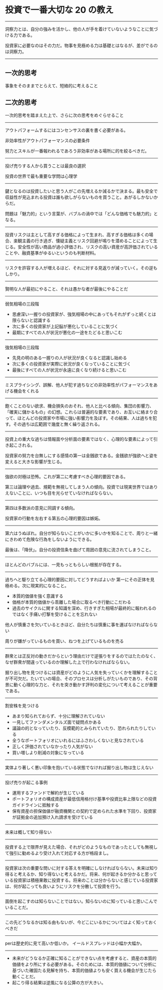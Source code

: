 # 投資で一番大切な 20 の教え

---

洞察力とは、自分の強みを活かし、他の人が手を着けていないようなことに気づける力である。

投資家に必要なのはその力だ。物事を見極める力は基礎とはなるが、差がでるのは洞察力。

---

## 一次的思考
事象をそのままでとらえて、短絡的に考えること

## 二次的思考
一次的思考を踏まえた上で、さらに次の思考をめぐらせること

---

アウトパフォームするにはコンセンサスの裏を書く必要がある。

非効率性がアウトパフォーマンスの必要条件

努力とスキルが一番報われるであろう非効率がある場所に的を絞るべきだ。

---

投げ売りする人から買うことは最良の選択

投資の世界で最も重要な学問は心理学

---

鍵となるのは投資したいと思う人がこの先増えるか減るかで決まる。最も安全で収益性が見込まれる投資は誰も欲しがらないものを買うこと。あがるしかないからだ。

問題は「魅力的」という言葉が、バブルの渦中では「どんな価格でも魅力的」となる。

---

投資リスクは主として高すぎる価格によって生まれ、高すぎる価格は多くの場合、楽観主義の行き過ぎ、懐疑主義とリスク回避が鳴りを潜めることによって生じる。安全性が高い商品が過小評価され、リスクの高い資産が高評価されていることや、融資基準がゆるいというのも判断材料。

---

リスクを許容する人が増えるほど、それに対する見返りが減っていく。その逆もしかり。

---

賢明な人が最初にやること、それは愚かな者が最後にやることだ

---

弱気相場の三段階
- 思慮深い一握りの投資家が、強気相場の中にあってもそれがずっと続くとは限らないと認識する
- 次に多くの投資家が上記脳が悪化していることに気づく
- 最期にすべての人が状況が悪化の一途をたどると思いこむ

---

強気相場の三段階
- 先見の明のある一握りの人が状況が良くなると認識し始める
- 次に多くの投資家が実際に状況が良くなっていることに気づく
- 最後にすべての人が状況が永遠に良くなり続けると思いこむ

---

ミスプライシング、誤解、他人が犯す過ちなどの非効率性がパフォーマンスをあげる機会をくれる

---

飽くことのない欲求、機会損失のおそれ、他人と比べる傾向、集団の影響力、「確実に儲かるもの」の幻想。これらは普遍的な要素であり、お互いに絡まり合って、ほとんどの投資家や市場に強い影響力を及ぼす。その結果、人は過ちを犯す。その過ちは広範囲で幾度と無く繰り返される。

---

投資上の重大な過ちは情報面や分析面の要素ではなく、心理的な要素によって引き起こされる。

投資家の努力を台無しにする感情の第一は金銭欲である。金銭欲が強欲へと姿を変えると大きな影響が生じる。

---

強欲の対極は恐怖。これが第二に考慮すべき心理的要因である。

第三は論理や過去、規範を無視してしまう人の傾向。投資では現実世界ではありえないことに、いつも目を光らせていなければならない。

---

第四は多数派の意見に同調する傾向。

投資家の行動を左右する第五の心理的要因は嫉妬。

---

第六はうぬぼれ。自分が知らないことがいかに多いかを知ることで、周りと一緒にきわめて危険な行為をしないようにできる。

最後は、「降伏」。自分の投資信条を曲げて周囲の意見に流されてしまうこと。

---

ほとんどのバブルには、一見もっともらしい根拠が存在する。

---

過ちへと駆り立てる心理的要因に対してどうすればよいか
第一にその正体を見極める。次に現実的になること。

- 本質的価値を強く意識する
- 価格が本質的価値から乖離した場合に取るべき行動にこだわる
- 過去のサイクルに関する知識を深め、行きすぎた相場が最終的に報われるのではなく手痛い打撃を受けることを忘れない

他人が慎重さを欠いているときほど、自分たちは慎重に事を運ばなければならない

周りが嫌がっているものを買い、ねつを上げているものを売る

---

群衆とは正反対の動きだからという理由だけで逆張りをするのではたたのなく、なぜ群衆が間違っているのか理解した上で行わなければならない。

掘り出し物を見つけるには資産がどのように人気を失っていくかを理解することが不可欠だ。たいていの場合、そのプロセスは分析しがたいものであり、その背景に動く心理的な力と、それを突き動かす評判の変化について考えることが重要である。

---

割安株を見つける
- あまり知られておらず、十分に理解されていない
- 一見してファンダメンタルズ面で疑問点かある
- 議論の的となっていたり、反模範的とみられていたり、恐れられたりしている
- 全うなポートフォリオにいれるにはふさわしくないと見なされている
- 正しく評価されていなかったり人気がない
- 買い増しより削減の対象になっている

---

実体より著しく悪い印象を抱いている状態でなければ掘り出し物は生じえない

---

投げ売りが起こる事例
- 運用するファンドで解約が生じている
- ポートフォリオの構成資産が最低信用格付け基準や投資比率上限などの投資ガイドラインに抵触する
- 保有資産の担保価値が融資機関との契約で定められた水準を下回り、投資家が証拠金の追加預け入れ請求を受けている

---

未来は概して知り得ない

---

投資する上で限界が見えた場合、それがどのようなものであったとしても無視して強引に勧めるより受け入れて対応する方が格段まし。

---

投資家は次の重要な問いに対する答えを明確にしなければならない。未来は知り得ると考えるか、知り得ないと考えるかだ。将来、何が起きるか分かると思っている投資家は積極果敢に投資する。将来のことは分からないと感じている投資家は、何が起こっても良いようにリスクを分散して投資を行う。

---

面倒を起こすのは知らないことではない。知らないのに知っていると思いこんでいることだ。

---

この先どうなるかは知る由もないが、今どこにいるかについてはよく知っておくべきだ

---

perは歴史的に見て高いか低いか。
イールドスプレッドは小幅か大幅か。

---

- 未来がどうなるか正確に知ることができない点を考慮すると、資産の本質的価値をより所にする必要がある。そのためには、本質的価値について分析に基づいた確固たる見解を持ち、本質的価値よりも安く買える機会が生じたら動くことだ。
- 起こり得る結果は逆風になる公算の方が大きい。

